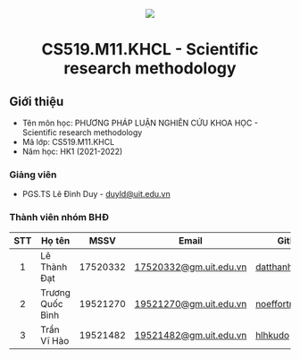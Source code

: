 <p align="center">
  <a href="https://www.uit.edu.vn/"><img src="https://www.uit.edu.vn/sites/vi/files/banner.png"></a>
<h1 align="center"><b>CS519.M11.KHCL - Scientific research methodology</b></h1>

## Giới thiệu
* Tên môn học: PHƯƠNG PHÁP LUẬN NGHIÊN CỨU KHOA HỌC - Scientific research methodology
* Mã lớp: CS519.M11.KHCL
* Năm học: HK1 (2021-2022)

### Giảng viên
* PGS.TS Lê Đình Duy - duyld@uit.edu.vn

### Thành viên nhóm BHĐ

| STT | Họ tên | MSSV | Email | Github |
| :---: | --- | --- | --- | --- |
| 1 | Lê Thành Đạt | 17520332 | 17520332@gm.uit.edu.vn | [datthanhle](https://github.com/datthanhle) |
| 2 | Trương Quốc Bình | 19521270 | 19521270@gm.uit.edu.vn | [noeffortnomoney](https://github.com/noeffortnomoney) |
| 3 | Trần Vĩ Hào | 19521482 | 19521482@gm.uit.edu.vn | [hlhkudo](https://github.com/hlhkudo) |
